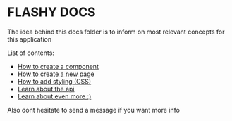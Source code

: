 # FLASHY DOCS

The idea behind this docs folder is to inform on most relevant concepts for this application

List of contents:

- [How to create a component](./content/components.md)
- [How to create a new page](./content/routes.md)
- [How to add styling (CSS)](./content/styling.md)
- [Learn about the api](./content/api.md)
- [Learn about even more :)](./content/divinfo.md)

Also dont hesitate to send a message if you want more info
